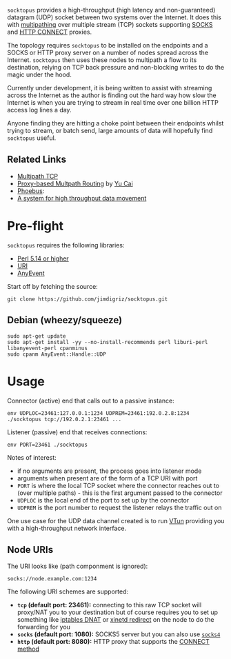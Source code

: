 `socktopus` provides a high-throughput (high latency and non-guaranteed) datagram (UDP) socket between two systems over the Internet.  It does this with [multipathing](http://en.wikipedia.org/wiki/Multipath_routing) over multiple stream (TCP) sockets supporting [SOCKS](http://en.wikipedia.org/wiki/SOCKS_(protocol)) and [HTTP CONNECT](http://en.wikipedia.org/wiki/HTTP_tunnel#HTTP_CONNECT_Tunneling) proxies.

The topology requires `socktopus` to be installed on the endpoints and a SOCKS or HTTP proxy server on a number of nodes spread across the Internet.  `socktopus` then uses these nodes to multipath a flow to its destination, relying on TCP back pressure and non-blocking writes to do the magic under the hood.

Currently under development, it is being written to assist with streaming across the Internet as the author is finding out the hard way how slow the Internet is when you are trying to stream in real time over one billion HTTP access log lines a day.

Anyone finding they are hitting a choke point between their endpoints whilst trying to stream, or batch send, large amounts of data will hopefully find `socktopus` useful.

## Related Links

 * [Multipath TCP](http://www.multipath-tcp.org/)
 * [Proxy-based Multpath Routing](http://cs.uccs.edu/~cs691/secureRouting/YuCaiPhd_proposal_presentation.ppt) by [Yu Cai](http://www.mtu.edu/technology/school/faculty/cai/)
 * [Phoebus](http://damsl.cs.indiana.edu/projects/phoebus/):
  * [A system for high throughput data movement](http://wiki.martin.lncc.br/ziviani-cursos-gb-500-2011-2/file/06-vivian-phoebus.pdf)

# Pre-flight

`socktopus` requires the following libraries:

 * [Perl 5.14 or higher](https://www.perl.org/)
 * [URI](http://search.cpan.org/~ether/URI/lib/URI.pm)
 * [AnyEvent](http://software.schmorp.de/pkg/AnyEvent.html)

Start off by fetching the source:

    git clone https://github.com/jimdigriz/socktopus.git

## Debian (wheezy/squeeze)

    sudo apt-get update
    sudo apt-get install -yy --no-install-recommends perl liburi-perl libanyevent-perl cpanminus
    sudo cpanm AnyEvent::Handle::UDP

# Usage

Connector (active) end that calls out to a passive instance:

    env UDPLOC=23461:127.0.0.1:1234 UDPREM=23461:192.0.2.8:1234 ./socktopus tcp://192.0.2.1:23461 ...

Listener (passive) end that receives connections:

    env PORT=23461 ./socktopus

Notes of interest:
 - if no arguments are present, the process goes into listener mode
 - arguments when present are of the form of a TCP URI with port
 - `PORT` is where the local TCP socket where the connector reaches out to (over multiple paths) - this is the first argument passed to the connector
 - `UDPLOC` is the local end of the port to set up by the connector
 - `UDPREM` is the port number to request the listener relays the traffic out on

One use case for the UDP data channel created is to run [VTun](http://vtun.sourceforge.net/) providing you with a high-throughput network interface.

## Node URIs

The URI looks like (path componment is ignored):

    socks://node.example.com:1234

The following URI schemes are supported:

 * **`tcp` (default port: 23461):** connecting to this raw TCP socket will proxy/NAT you to your destination but of course requires you to set up something like [iptables DNAT](http://linux-ip.net/html/nat-dnat.html) or [xinetd redirect](http://azouhr.wordpress.com/2012/06/21/port-forwarding-with-xinetd/) on the node to do the forwarding for you
 * **`socks` (default port: 1080):** SOCKS5 server but you can also use [`socks4`](http://en.wikipedia.org/wiki/SOCKS_(protocol)#SOCKS4)
 * **`http` (default port: 8080):** HTTP proxy that supports the [CONNECT method](http://en.wikipedia.org/wiki/HTTP_tunnel#HTTP_CONNECT_Tunneling)
